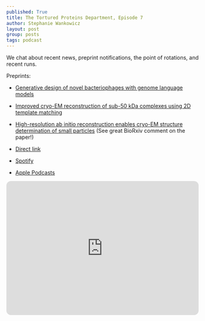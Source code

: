 ```yaml
---
published: True
title: The Tortured Proteins Department, Episode 7
author: Stephanie Wankowicz
layout: post
group: posts
tags: podcast
---
```


We chat about recent news, preprint notifications, the point of rotations, and recent runs. 

Preprints:
- [Generative design of novel bacteriophages with genome language models⁠](https://www.biorxiv.org/content/10.1101/2025.09.12.675911v1)

- ⁠[Improved cryo-EM reconstruction of sub-50 kDa complexes using 2D template matching](https://www.biorxiv.org/content/10.1101/2025.09.11.675606v1) ⁠
  
- ⁠[High-resolution ab initio reconstruction enables cryo-EM structure determination of small particles](https://www.biorxiv.org/content/10.1101/2025.09.08.674935v1) ⁠(See great BioRxiv comment on the paper!) 


- [Direct link](http://cdn.fraserlab.com/audio/TTPD_7.mp3) 
- [Spotify](https://open.spotify.com/episode/0JCBS4li7TDawXZUUiX1g0?si=VikDSSV5T9SBtxyhDbxNXQ)
- [Apple Podcasts](https://podcasts.apple.com/us/podcast/episode-6-open-science-and-the-future-of-engagement/id1802420696?i=1000724206275)

<iframe data-testid="embed-iframe" style="border-radius:12px" src="https://open.spotify.com/embed/episode/5TeDxS4kNElD2K2XKM6dqH?utm_source=generator" width="100%" height="352" frameBorder="0" allowfullscreen="" allow="autoplay; clipboard-write; encrypted-media; fullscreen; picture-in-picture" loading="lazy"></iframe>
